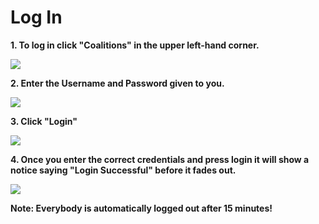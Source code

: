 # Log In


**1. To log in click "Coalitions" in the upper left-hand corner.**

![](https://image.scribehow-prod.com/tCvuuAuTemLclp9lc--xFDrZmP7RI7ThdVqWYmVAtx8/zoom:0.6002143622722401/enlarge:true/crop:933:525:nowe:0:0/wm:0.8:nowe:106:99:0.17857142857142858/aHR0cHM6Ly9jb2xvbnktcmVjb3JkZXIuczMuYW1hem9uYXdzLmNvbS9maWxlcy8yMDIyLTEyLTA0L2Q2YWM0YjE2LWYwZjktNDA3OS05MmIyLTVlYTY3NjJjNzRkNi9hc2NyZWVuc2hvdC5qcGVn)

**2. Enter the Username and Password given to you.**

![](https://image.scribehow-prod.com/XzJoZ99yikLa-GKPtAaOqx0qxVLn0QsmBSw9Cj7Ghi0/zoom:0.6002143622722401/enlarge:true/crop:933:525:nowe:421:37/wm:0.8:nowe:255:132:0.17857142857142858/aHR0cHM6Ly9jb2xvbnktcmVjb3JkZXIuczMuYW1hem9uYXdzLmNvbS9maWxlcy8yMDIyLTEyLTA0L2EzMmY2YTdhLTE4ZTktNDhlOC1iNDA3LTJjNTk1ODI5ZDc5NS9hc2NyZWVuc2hvdC5qcGVn)

**3. Click "Login"**

![](https://image.scribehow-prod.com/XpFONU7gekByxZ4rq10ZC6bKUr_PbMiBzkbCu0rv5Lg/zoom:0.6002143622722401/enlarge:true/crop:933:525:nowe:341:204/wm:0.8:nowe:255:132:0.17857142857142858/aHR0cHM6Ly9jb2xvbnktcmVjb3JkZXIuczMuYW1hem9uYXdzLmNvbS9maWxlcy8yMDIyLTEyLTA0LzhmN2I4YmFjLTJhMTAtNDE0OC04YzdjLTUzZDg4NGZiNTVkYS9hc2NyZWVuc2hvdC5qcGVn)

**4. Once you enter the correct credentials and press login it will show a notice saying "Login Successful" before it fades out.**

![](https://image.scribehow-prod.com/lZXxZL92iTpOFEigF5vV4Rm_Ur6aDrgOsWY_R-lQwzA/zoom:0.6002143622722401/enlarge:true/crop:933:525:nowe:335:320/wm:0.8:nowe:255:132:0.17857142857142858/aHR0cHM6Ly9jb2xvbnktcmVjb3JkZXIuczMuYW1hem9uYXdzLmNvbS9maWxlcy8yMDIyLTEyLTA0LzA5YmVhODk0LWIxMDMtNDQ3Yy04ZmU2LTFjOTg4YzY4OGZiZi9hc2NyZWVuc2hvdC5qcGVn)

**Note: Everybody is automatically logged out after 15 minutes!**